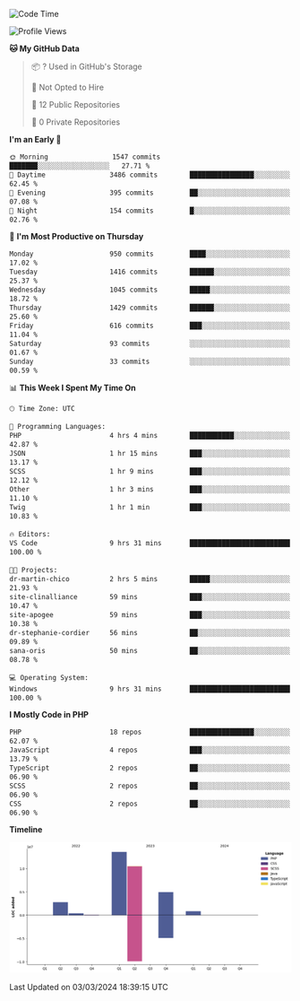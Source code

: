 <!--START_SECTION:waka-->
![Code Time](http://img.shields.io/badge/Code%20Time-1%2C527%20hrs%2014%20mins-blue)

![Profile Views](http://img.shields.io/badge/Profile%20Views-0-blue)

**🐱 My GitHub Data** 

> 📦 ? Used in GitHub's Storage 
 > 
> 🚫 Not Opted to Hire
 > 
> 📜 12 Public Repositories 
 > 
> 🔑 0 Private Repositories 
 > 
**I'm an Early 🐤** 

```text
🌞 Morning                1547 commits        ███████░░░░░░░░░░░░░░░░░░   27.71 % 
🌆 Daytime                3486 commits        ████████████████░░░░░░░░░   62.45 % 
🌃 Evening                395 commits         ██░░░░░░░░░░░░░░░░░░░░░░░   07.08 % 
🌙 Night                  154 commits         █░░░░░░░░░░░░░░░░░░░░░░░░   02.76 % 
```
📅 **I'm Most Productive on Thursday** 

```text
Monday                   950 commits         ████░░░░░░░░░░░░░░░░░░░░░   17.02 % 
Tuesday                  1416 commits        ██████░░░░░░░░░░░░░░░░░░░   25.37 % 
Wednesday                1045 commits        █████░░░░░░░░░░░░░░░░░░░░   18.72 % 
Thursday                 1429 commits        ██████░░░░░░░░░░░░░░░░░░░   25.60 % 
Friday                   616 commits         ███░░░░░░░░░░░░░░░░░░░░░░   11.04 % 
Saturday                 93 commits          ░░░░░░░░░░░░░░░░░░░░░░░░░   01.67 % 
Sunday                   33 commits          ░░░░░░░░░░░░░░░░░░░░░░░░░   00.59 % 
```


📊 **This Week I Spent My Time On** 

```text
🕑︎ Time Zone: UTC

💬 Programming Languages: 
PHP                      4 hrs 4 mins        ███████████░░░░░░░░░░░░░░   42.87 % 
JSON                     1 hr 15 mins        ███░░░░░░░░░░░░░░░░░░░░░░   13.17 % 
SCSS                     1 hr 9 mins         ███░░░░░░░░░░░░░░░░░░░░░░   12.12 % 
Other                    1 hr 3 mins         ███░░░░░░░░░░░░░░░░░░░░░░   11.10 % 
Twig                     1 hr 1 min          ███░░░░░░░░░░░░░░░░░░░░░░   10.83 % 

🔥 Editors: 
VS Code                  9 hrs 31 mins       █████████████████████████   100.00 % 

🐱‍💻 Projects: 
dr-martin-chico          2 hrs 5 mins        █████░░░░░░░░░░░░░░░░░░░░   21.93 % 
site-clinalliance        59 mins             ███░░░░░░░░░░░░░░░░░░░░░░   10.47 % 
site-apogee              59 mins             ███░░░░░░░░░░░░░░░░░░░░░░   10.38 % 
dr-stephanie-cordier     56 mins             ██░░░░░░░░░░░░░░░░░░░░░░░   09.89 % 
sana-oris                50 mins             ██░░░░░░░░░░░░░░░░░░░░░░░   08.78 % 

💻 Operating System: 
Windows                  9 hrs 31 mins       █████████████████████████   100.00 % 
```

**I Mostly Code in PHP** 

```text
PHP                      18 repos            ████████████████░░░░░░░░░   62.07 % 
JavaScript               4 repos             ███░░░░░░░░░░░░░░░░░░░░░░   13.79 % 
TypeScript               2 repos             ██░░░░░░░░░░░░░░░░░░░░░░░   06.90 % 
SCSS                     2 repos             ██░░░░░░░░░░░░░░░░░░░░░░░   06.90 % 
CSS                      2 repos             ██░░░░░░░░░░░░░░░░░░░░░░░   06.90 % 
```



**Timeline**

![Lines of Code chart](https://raw.githubusercontent.com/tahar-elgunaoui/tahar-elgunaoui/main/assets/bar_graph.png)


 Last Updated on 03/03/2024 18:39:15 UTC
<!--END_SECTION:waka-->
